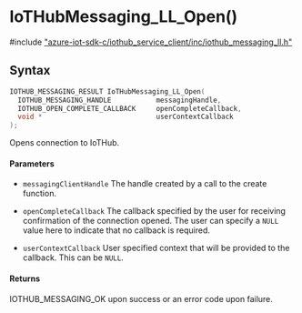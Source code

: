 # IoTHubMessaging_LL_Open()

\#include ["azure-iot-sdk-c/iothub_service_client/inc/iothub_messaging_ll.h"](../iot-c-ref-iothub-messaging-ll-h.md)  

## Syntax

```C
IOTHUB_MESSAGING_RESULT IoTHubMessaging_LL_Open(
  IOTHUB_MESSAGING_HANDLE        	messagingHandle,
  IOTHUB_OPEN_COMPLETE_CALLBACK  	openCompleteCallback,
  void *                         	userContextCallback
);

```

Opens connection to IoTHub.

#### Parameters
* `messagingClientHandle` The handle created by a call to the create function. 

* `openCompleteCallback` The callback specified by the user for receiving confirmation of the connection opened. The user can specify a `NULL` value here to indicate that no callback is required. 

* `userContextCallback` User specified context that will be provided to the callback. This can be `NULL`.

#### Returns
IOTHUB_MESSAGING_OK upon success or an error code upon failure.

